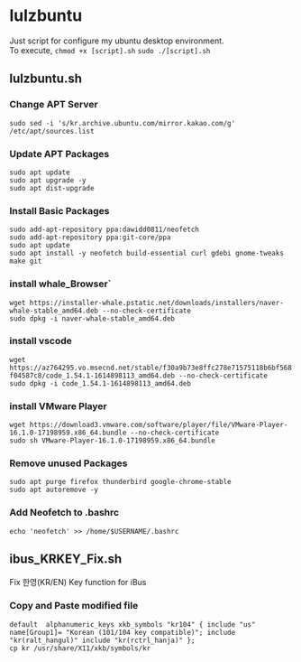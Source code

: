 # lulzbuntu
Just script for configure my ubuntu desktop environment.  
To execute, `chmod +x [script].sh` `sudo ./[script].sh`

## lulzbuntu.sh
### Change APT Server
`sudo sed -i 's/kr.archive.ubuntu.com/mirror.kakao.com/g' /etc/apt/sources.list`

### Update APT Packages
`sudo apt update`  
`sudo apt upgrade -y`  
`sudo apt dist-upgrade`

### Install Basic Packages
`sudo add-apt-repository ppa:dawidd0811/neofetch`   
`sudo add-apt-repository ppa:git-core/ppa`   
`sudo apt update`   
`sudo apt install -y neofetch build-essential curl gdebi gnome-tweaks make git`   

### install whale_Browser`
`wget https://installer-whale.pstatic.net/downloads/installers/naver-whale-stable_amd64.deb --no-check-certificate`   
`sudo dpkg -i naver-whale-stable_amd64.deb` 

### install vscode
`wget https://az764295.vo.msecnd.net/stable/f30a9b73e8ffc278e71575118b6bf568f04587c8/code_1.54.1-1614898113_amd64.deb --no-check-certificate`   
`sudo dpkg -i code_1.54.1-1614898113_amd64.deb` 

### install VMware Player
`wget https://download3.vmware.com/software/player/file/VMware-Player-16.1.0-17198959.x86_64.bundle --no-check-certificate`   
`sudo sh VMware-Player-16.1.0-17198959.x86_64.bundle` 

### Remove unused Packages
`sudo apt purge firefox thunderbird google-chrome-stable`   
`sudo apt autoremove -y`

### Add Neofetch to .bashrc
`echo 'neofetch' >> /home/$USERNAME/.bashrc`

## ibus_KRKEY_Fix.sh
Fix 한영(KR/EN) Key function for iBus
### Copy and Paste modified file
`default  alphanumeric_keys
xkb_symbols "kr104" {
    include "us"
    name[Group1]= "Korean (101/104 key compatible)";
    include "kr(ralt_hangul)"
    include "kr(rctrl_hanja)"
};`     
`cp kr /usr/share/X11/xkb/symbols/kr`
